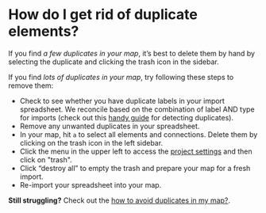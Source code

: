 # How do I get rid of duplicate elements?

If you find _a few duplicates in your map_, it’s best to delete them by hand by selecting the duplicate and clicking the trash icon in the sidebar.

If you find _lots of duplicates in your map_, try following these steps to remove them:

- Check to see whether you have duplicate labels in your import spreadsheet. We reconcile based on the combination of label AND type for imports (check out this [handy guide](http://blog.kumu.io/5-tips-for-becoming-a-spreadsheet-master/) for detecting duplicates).
- Remove any unwanted duplicates in your spreadsheet.
- In your map, hit `a` to select all elements and connections. Delete them by clicking on the trash icon in the left sidebar.
- Click the menu in the upper left to access the [project settings](/overview/settings.html#locations-of-the-various-settings-menus) and then click on "trash".
- Click “destroy all” to empty the trash and prepare your map for a fresh import.
- Re-import your spreadsheet into your map.

**Still struggling?**  Check out the [how to avoid duplicates in my map?](how-do-I-avoid-duplicates-in-imports.md).
